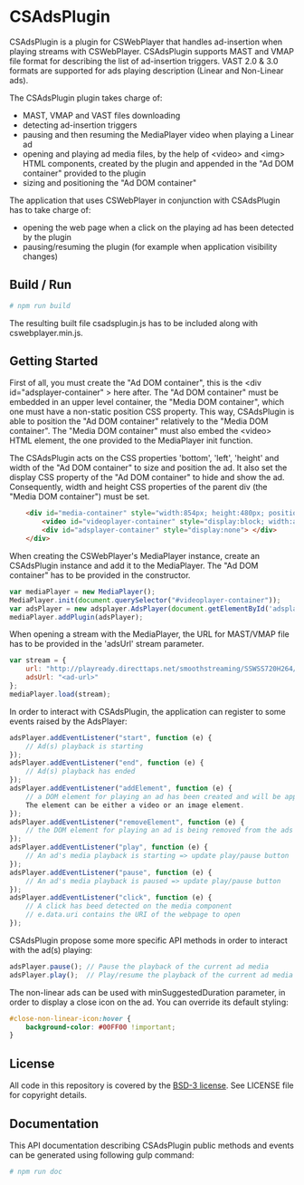 # CSAdsPlugin

CSAdsPlugin is a plugin for CSWebPlayer that handles ad-insertion when playing streams with CSWebPlayer.
CSAdsPlugin supports MAST and VMAP file format for describing the list of ad-insertion triggers.
VAST 2.0 & 3.0 formats are supported for ads playing description (Linear and Non-Linear ads).

The CSAdsPlugin plugin takes charge of:
* MAST, VMAP and VAST files downloading
* detecting ad-insertion triggers
* pausing and then resuming the MediaPlayer video when playing a Linear ad
* opening and playing ad media files, by the help of &lt;video&gt; and &lt;img&gt; HTML components, created by the plugin and appended in the "Ad DOM container" provided to the plugin
* sizing and positioning the "Ad DOM container"

The application that uses CSWebPlayer in conjunction with CSAdsPlugin has to take charge of:
* opening the web page when a click on the playing ad has been detected by the plugin
* pausing/resuming the plugin (for example when application visibility changes)

## Build / Run

``` bash
# npm run build
```

The resulting built file csadsplugin.js has to be included along with cswebplayer.min.js.

## Getting Started

First of all, you must create the "Ad DOM container", this is the &lt;div id="adsplayer-container" &gt; here after.
The "Ad DOM container" must be embedded in an upper level container, the "Media DOM container", which one must have a non-static position CSS property.
This way, CSAdsPlugin is able to position the "Ad DOM container" relatively to the "Media DOM container".
The "Media DOM container" must also embed the &lt;video&gt; HTML element, the one provided to the MediaPlayer init function.

The CSAdsPlugin acts on the CSS properties 'bottom', 'left', 'height' and width of the "Ad DOM container" to size and position the ad.
It also set the display CSS property of the "Ad DOM container" to hide and show the ad.
Consequently, width and height CSS properties of the parent div (the "Media DOM container") must be set.

``` html
    <div id="media-container" style="width:854px; height:480px; position:relative">
        <video id="videoplayer-container" style="display:block; width:auto; height:100%;"></video>
        <div id="adsplayer-container" style="display:none"> </div>
    </div>
```

When creating the CSWebPlayer's MediaPlayer instance, create an CSAdsPlugin instance and add it to the MediaPlayer.
The "Ad DOM container" has to be provided in the constructor.

``` js
var mediaPlayer = new MediaPlayer();
MediaPlayer.init(document.querySelector("#videoplayer-container"));
var adsPlayer = new adsplayer.AdsPlayer(document.getElementById('adsplayer-container'));
mediaPlayer.addPlugin(adsPlayer);
```

When opening a stream with the MediaPlayer, the URL for MAST/VMAP file has to be provided in the 'adsUrl' stream parameter.

``` js
var stream = {
    url: "http://playready.directtaps.net/smoothstreaming/SSWSS720H264/SuperSpeedway_720.ism/Manifest",
    adsUrl: "<ad-url>"
};
mediaPlayer.load(stream);
```

In order to interact with CSAdsPlugin, the application can register to some events raised by the AdsPlayer:

``` js
adsPlayer.addEventListener("start", function (e) {
    // Ad(s) playback is starting
});
adsPlayer.addEventListener("end", function (e) {
    // Ad(s) playback has ended
});
adsPlayer.addEventListener("addElement", function (e) {
    // a DOM element for playing an ad has been created and will be appended in the "Ad DOM container".
    The element can be either a video or an image element.
});
adsPlayer.addEventListener("removeElement", function (e) {
    // the DOM element for playing an ad is being removed from the ads player container and deleted
});
adsPlayer.addEventListener("play", function (e) {
    // An ad's media playback is starting => update play/pause button
});
adsPlayer.addEventListener("pause", function (e) {
    // An ad's media playback is paused => update play/pause button
});
adsPlayer.addEventListener("click", function (e) {
    // A click has beed detected on the media component
    // e.data.uri contains the URI of the webpage to open
});
```

CSAdsPlugin propose some more specific API methods in order to interact with the ad(s) playing:

``` js
adsPlayer.pause(); // Pause the playback of the current ad media
adsPlayer.play();  // Play/resume the playback of the current ad media
```

The non-linear ads can be used with minSuggestedDuration parameter, in order to display a close icon on the ad. You can override its default styling:

``` css
#close-non-linear-icon:hover {
    background-color: #00FF00 !important;
}
```

## License

All code in this repository is covered by the [BSD-3 license](http://opensource.org/licenses/BSD-3-Clause).
See LICENSE file for copyright details.


## Documentation

This API documentation describing CSAdsPlugin public methods and events can be generated using following gulp command:

``` bash
# npm run doc
```
